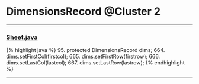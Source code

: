 # DimensionsRecord @Cluster 2

***

### [Sheet.java](https://searchcode.com/codesearch/view/15642365/)
{% highlight java %}
95. protected DimensionsRecord           dims;
664.     dims.setFirstCol(firstcol);
665.     dims.setFirstRow(firstrow);
666.     dims.setLastCol(lastcol);
667.     dims.setLastRow(lastrow);
{% endhighlight %}

***

